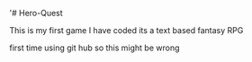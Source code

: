 '# Hero-Quest

This is my first game I have coded
its a text based fantasy RPG 

first time using git hub so this might be wrong
